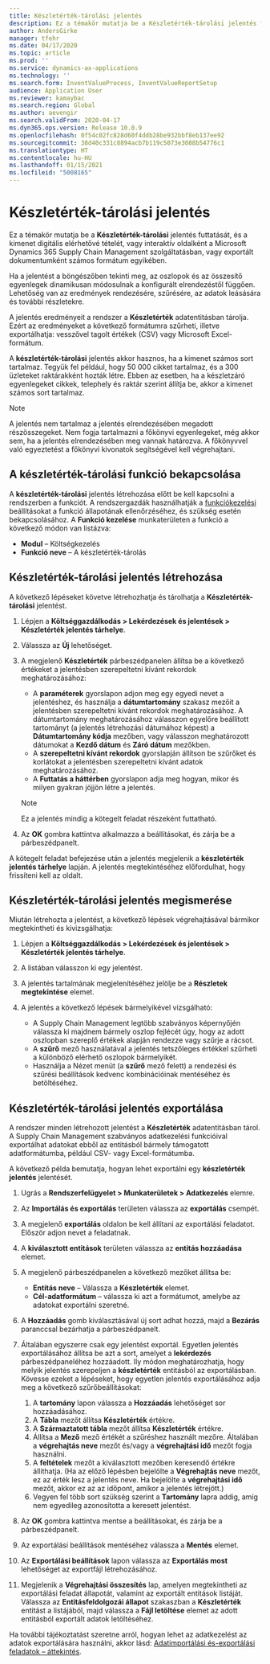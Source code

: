 ```yaml
---
title: Készletérték-tárolási jelentés
description: Ez a témakör mutatja be a Készletérték-tárolási jelentés futtatását, és a kimenet digitális elérhetővé tételét, vagy interaktív oldalként a Microsoft Dynamics 365 Supply Chain Management szolgáltatásban, vagy exportált dokumentumként számos formátum egyikében.
author: AndersGirke
manager: tfehr
ms.date: 04/17/2020
ms.topic: article
ms.prod: ''
ms.service: dynamics-ax-applications
ms.technology: ''
ms.search.form: InventValueProcess, InventValueReportSetup
audience: Application User
ms.reviewer: kamaybac
ms.search.region: Global
ms.author: aevengir
ms.search.validFrom: 2020-04-17
ms.dyn365.ops.version: Release 10.0.9
ms.openlocfilehash: 0f54c02fc828d60f4ddb28be932bbf8eb137ee92
ms.sourcegitcommit: 38d40c331c8894acb7b119c5073e3088b54776c1
ms.translationtype: HT
ms.contentlocale: hu-HU
ms.lasthandoff: 01/15/2021
ms.locfileid: "5008165"
---
```

# <a name="inventory-value-storage-report"></a>Készletérték-tárolási jelentés

Ez a témakör mutatja be a **Készletérték-tárolási** jelentés futtatását, és a kimenet digitális elérhetővé tételét, vagy interaktív oldalként a Microsoft Dynamics 365 Supply Chain Management szolgáltatásban, vagy exportált dokumentumként számos formátum egyikében.

Ha a jelentést a böngészőben tekinti meg, az oszlopok és az összesítő egyenlegek dinamikusan módosulnak a konfigurált elrendezéstől függően. Lehetőség van az eredmények rendezésére, szűrésére, az adatok leásására és további részletekre.

A jelentés eredményeit a rendszer a **Készletérték** adatentitásban tárolja. Ezért az eredményeket a következő formátumra szűrheti, illetve exportálhatja: vesszővel tagolt értékek (CSV) vagy Microsoft Excel-formátum.

A **készletérték-tárolási** jelentés akkor hasznos, ha a kimenet számos sort tartalmaz. Tegyük fel például, hogy 50 000 cikket tartalmaz, és a 300 üzleteket raktárakként hozták létre. Ebben az esetben, ha a készletzáró egyenlegeket cikkek, telephely és raktár szerint állítja be, akkor a kimenet számos sort tartalmaz.

> [!NOTE]
> A jelentés nem tartalmaz a jelentés elrendezésében megadott részösszegeket. Nem fogja tartalmazni a főkönyvi egyenlegeket, még akkor sem, ha a jelentés elrendezésében meg vannak határozva. A főkönyvvel való egyeztetést a főkönyvi kivonatok segítségével kell végrehajtani.

## <a name="turn-on-the-inventory-value-storage-feature"></a>A készletérték-tárolási funkció bekapcsolása

A **készletérték-tárolási** jelentés létrehozása előtt be kell kapcsolni a rendszerben a funkciót. A rendszergazdák használhatják a [funkciókezelési](../../fin-ops-core/fin-ops/get-started/feature-management/feature-management-overview.md) beállításokat a funkció állapotának ellenőrzéséhez, és szükség esetén bekapcsolásához. A **Funkció kezelése** munkaterületen a funkció a következő módon van listázva:

- **Modul** – Költségkezelés
- **Funkció neve** – A készletérték-tárolás

## <a name="generate-an-inventory-value-storage-report"></a>Készletérték-tárolási jelentés létrehozása

A következő lépéseket követve létrehozhatja és tárolhatja a **Készletérték-tárolási** jelentést.

1. Lépjen a **Költséggazdálkodás \> Lekérdezések és jelentések \> Készletérték jelentés tárhelye**.
1. Válassza az **Új** lehetőséget.
1. A megjelenő **Készletérték** párbeszédpanelen állítsa be a következő értékeket a jelentésben szerepeltetni kívánt rekordok meghatározásához:

    - A **paraméterek** gyorslapon adjon meg egy egyedi nevet a jelentéshez, és használja a **dátumtartomány** szakasz mezőit a jelentésben szerepeltetni kívánt rekordok meghatározásához. A dátumtartomány meghatározásához válasszon egyelőre beállított tartományt (a jelentés létrehozási dátumához képest) a **Dátumtartomány kódja** mezőben, vagy válasszon meghatározott dátumokat a **Kezdő dátum** és **Záró dátum** mezőkben.
    - A **szerepeltetni kívánt rekordok** gyorslapján állítson be szűrőket és korlátokat a jelentésben szerepeltetni kívánt adatok meghatározásához.
    - A **Futtatás a háttérben** gyorslapon adja meg hogyan, mikor és milyen gyakran jöjjön létre a jelentés.

    > [!NOTE]
    > Ez a jelentés mindig a kötegelt feladat részeként futtatható.

1. Az **OK** gombra kattintva alkalmazza a beállításokat, és zárja be a párbeszédpanelt.

A kötegelt feladat befejezése után a jelentés megjelenik a **készletérték jelentés tárhelye** lapján. A jelentés megtekintéséhez előfordulhat, hogy frissíteni kell az oldalt.

## <a name="explore-an-inventory-value-storage-report"></a>Készletérték-tárolási jelentés megismerése

Miután létrehozta a jelentést, a következő lépések végrehajtásával bármikor megtekintheti és kivizsgálhatja:

1. Lépjen a **Költséggazdálkodás \> Lekérdezések és jelentések \> Készletérték jelentés tárhelye**.
1. A listában válasszon ki egy jelentést.
1. A jelentés tartalmának megjelenítéséhez jelölje be a **Részletek megtekintése** elemet.
1. A jelentés a következő lépések bármelyikével vizsgálható:

    - A Supply Chain Management legtöbb szabványos képernyőjén válassza ki majdnem bármely oszlop fejlécét úgy, hogy az adott oszlopban szereplő értékek alapján rendezze vagy szűrje a rácsot.
    - A **szűrő** mező használatával a jelentés tetszőleges értékkel szűrheti a különböző elérhető oszlopok bármelyikét.
    - Használja a Nézet menüt (a **szűrő** mező felett) a rendezési és szűrési beállítások kedvenc kombinációinak mentéséhez és betöltéséhez.

## <a name="export-an-inventory-value-storage-report"></a>Készletérték-tárolási jelentés exportálása

A rendszer minden létrehozott jelentést a **Készletérték** adatentitásban tárol. A Supply Chain Management szabványos adatkezelési funkcióival exportálhat adatokat ebből az entitásból bármely támogatott adatformátumba, például CSV- vagy Excel-formátumba.

A következő példa bemutatja, hogyan lehet exportálni egy **készletérték jelentés** jelentését.

1. Ugrás a **Rendszerfelügyelet \> Munkaterületek \> Adatkezelés** elemre.
1. Az **Importálás és exportálás** területen válassza az **exportálás** csempét. 
1. A megjelenő **exportálás** oldalon be kell állítani az exportálási feladatot. Először adjon nevet a feladatnak.
1. A **kiválasztott entitások** területen válassza az **entitás hozzáadása** elemet.
1. A megjelenő párbeszédpanelen a következő mezőket állítsa be:

    - **Entitás neve** – Válassza a **Készletérték** elemet.
    - **Cél-adatformátum** – válassza ki azt a formátumot, amelybe az adatokat exportálni szeretné.

1. A **Hozzáadás** gomb kiválasztásával új sort adhat hozzá, majd a **Bezárás** paranccsal bezárhatja a párbeszédpanelt.
1. Általában egyszerre csak egy jelentést exportál. Egyetlen jelentés exportálásához állítsa be azt a sort, amelyet a **lekérdezés** párbeszédpaneléhez hozzáadott. Ily módon meghatározhatja, hogy melyik jelentés szerepeljen a **készletérték** entitásból az exportálásban. Kövesse ezeket a lépéseket, hogy egyetlen jelentés exportálásához adja meg a következő szűrőbeállításokat:

    1. A **tartomány** lapon válassza a **Hozzáadás** lehetőséget sor hozzáadásához.
    2. A **Tábla** mezőt állítsa **Készletérték** értékre.
    3. A **Származtatott tábla** mezőt állítsa **Készletérték** értékre.
    4. Állítsa a **Mező** mező értékét a szűréshez használt mezőre. Általában a **végrehajtás neve** mezőt és/vagy a **végrehajtási idő** mezőt fogja használni.
    5. A **feltételek** mezőt a kiválasztott mezőben keresendő értékre állíthatja. (Ha az előző lépésben bejelölte a **Végrehajtás neve** mezőt, ez az érték lesz a jelentés neve. Ha bejelölte a **végrehajtási idő** mezőt, akkor ez az az időpont, amikor a jelentés létrejött.)
    6. Vegyen fel több sort szükség szerint a **Tartomány** lapra addig, amíg nem egyedileg azonosította a keresett jelentést.

1. Az **OK** gombra kattintva mentse a beállításokat, és zárja be a párbeszédpanelt.
1. Az exportálási beállítások mentéséhez válassza a **Mentés** elemet.
1. Az **Exportálási beállítások** lapon válassza az **Exportálás most** lehetőséget az exportfájl létrehozásához.
1. Megjelenik a **Végrehajtási összesítés** lap, amelyen megtekintheti az exportálási feladat állapotát, valamint az exportált entitások listáját. Válassza az **Entitásfeldolgozái állapot** szakaszban a **Készletérték** entitást a listájából, majd válassza a **Fájl letöltése** elemet az adott entitásból exportált adatok letöltéséhez.

Ha további tájékoztatást szeretne arról, hogyan lehet az adatkezelést az adatok exportálására használni, akkor lásd: [Adatimportálási és-exportálási feladatok – áttekintés](../../fin-ops-core/dev-itpro/data-entities/data-import-export-job.md).
